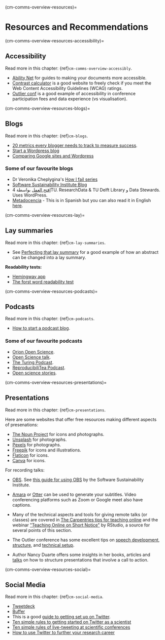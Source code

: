 (cm-comms-overview-resources)=
# Resources and Recommendations

(cm-comms-overview-resources-accessibility)=
## Accessibility

Read more in this chapter: {ref}`cm-comms-overview-accessibly`.

* [Ability Net](https://abilitynet.org.uk/) for guides to making your documents more accessible.
* [Contrast calculator](https://contrastchecker.com/) is a good website to freely check if you meet the Web Content Accessibility Guidelines (WCAG) ratings.
* [Outlier conf](https://www.outlierconf.com/) is a good example of accessibility in conference participation fees and data experience (vs visualisation).

(cm-comms-overview-resources-blogs)=
## Blogs

Read more in this chapter: {ref}`cm-blogs`.

* [20 metrics every blogger needs to track to measure success](https://www.dreamhost.com/blog/metrics-every-blogger-needs-to-track/).
* [Start a Wordpress blog](https://www.podcastinsights.com/start-a-wordpress-blog/)
* [Comparing Google sites and Wordpress](https://superbwebsitebuilders.com/google-sites-vs-wordpress)

### Some of our favourite blogs
* Dr Veronika Cheplygina's [How I fail series](https://veronikach.com/failure/)
* [Software Sustainability Institute Blog](https://www.software.ac.uk/blog)
* [افتح العمل](https://openworking.wordpress.com/) بواسطة 4TU. ResearchData & TU Delft Library و Data Stewards. Uses WordPress.
* [Metadocencia](https://metadocencia.netlify.app/post/) - This is in Spanish but you can also read it in English [here](https://metadocencia.netlify.app/en/post/).

(cm-comms-overview-resources-lay)=
## Lay summaries

Read more in this chapter: {ref}`cm-lay-summaries`.

* See  [Perfecting that lay summary](https://bitesizebio.com/10871/perfecting-that-lay-summary/) for a good example of how an abstract can be changed into a lay summary.

**Readability tests:**
* [Hemingway app](http://www.hemingwayapp.com/)
* [The forst word readability test](http://thefirstword.co.uk/readabilitytest/)


(cm-comms-overview-resources-podcasts)=
## Podcasts

Read more in this chapter: {ref}`cm-podcasts`.

* [How to start a podcast blog](https://www.podcastinsights.com/start-a-podcast/?gclid=CjwKCAiA9vOABhBfEiwATCi7GNV7zJl0tHaVkW-7DCjVdAwGa4q0vbaXB44xsSBHp7YBO8K6pH0syBoCVtUQAvD_BwE).

### Some of our favourite podcasts
* [Orion Open Science](https://www.orion-openscience.eu/publications/training-materials/201902/podcasts).
* [Open Science talk](https://soundcloud.com/opensciencetalk).
* [The Turing Podcast](https://www.turing.ac.uk/news/turing-podcast).
* [ReproducibiliTea Podcast](https://soundcloud.com/reproducibilitea).
* [Open science stories](https://podcasts.apple.com/gb/podcast/open-science-stories/id1547403532).

(cm-comms-overview-resources-presentations)=
## Presentations

Read more in this chapter: {ref}`cm-presentations`.

Here are some websites that offer free resources making different aspects of presenations:

* [The Noun Project](https://thenounproject.com) for icons and photographs.
* [Unsplash](https://unsplash.com) for photographs.
* [Pexels](https://www.pexels.com) for photographs.
* [Freepik](https://www.freepik.com/free-photos-vectors/english) for icons and illustrations.
* [Flaticon](https://www.flaticon.com/free-icons/english) for icons.
* [Canva](https://www.canva.com) for icons.

For recording talks:
* [OBS](https://obsproject.com). See [this guide for using OBS](https://software.ac.uk/fellowship-programme/2019/application-video-guide) by the Software Sustainability Institute.
* [Amara](https://amara.org) or [Otter](https://otter.ai/) can be used to generate your subtitles. Video conferencing platforms such as Zoom or Google meet also have captions.

* Many of the technical aspects and tools for giving remote talks (or classes) are covered in [The Carpentries tips for teaching online](https://carpentries.org/blog/2020/03/tips-for-teaching-online/) and the webinar ["Teaching Online on Short Notice"](https://rstd.io/teach-online-2020) by RStudio, a source for several points of this section.

* The Outlier conference has some excellent tips on [speech development](https://docs.google.com/presentation/d/1VltGZmwfFcqwJ_pMwNx-ECfhgtl0dhxYC99qM5xnV-U/), [structure](https://docs.google.com/presentation/d/1XyFdpqjlvXd_8kIl3dJFHhGTcywX0tayQtHXXYUi9DQ/), and [technical setup](https://https://docs.google.com/presentation/d/1ZLrVBs5Zt9_DDu2TYUN3CzsEr1WiMXbwj-AP5m9Rbhc/).

* Author Nancy Duarte offers some insights in her books, articles and [talks](https://://www.ted.com/talks/nancy_duarte_the_secret_structure_of_great_talks?) on how to structure presentations that involve a call to action.

(cm-comms-overview-resources-social)=
## Social Media

Read more in this chapter: {ref}`cm-social-media`.

* [Tweetdeck](https://tweetdeck.twitter.com/)
* [Buffer](https://buffer.com/)
* This is a good [guide to getting set up on Twitter](https://www.wired.com/story/how-to-setup-twitter-search-hashtag-and-login-help/).
* [Ten simple rules to getting started on Twitter as a scientist](https://journals.plos.org/ploscompbiol/article?id=10.1371/journal.pcbi.1007513)
* [Ten simple rules of live-tweeting at scientific conferences](https://journals.plos.org/ploscompbiol/article?id=10.1371/journal.pcbi.1003789)
* [How to use Twitter to further your research career](https://www.nature.com/articles/d41586-019-00535-w)
